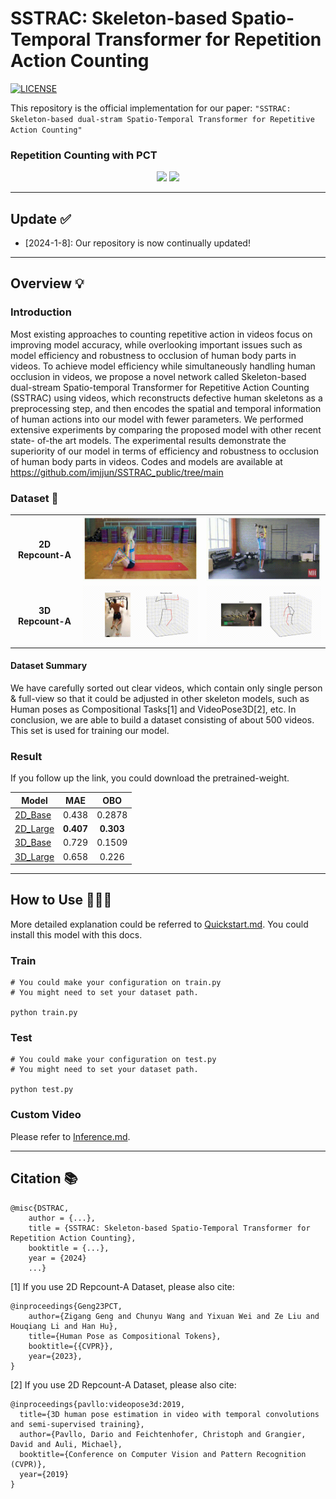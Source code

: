 # SSTRAC: Skeleton-based Spatio-Temporal Transformer for Repetition Action Counting
[![LICENSE](https://img.shields.io/badge/license-Anti%20996-blue.svg)](https://github.com/996icu/996.ICU/blob/master/LICENSE)

This repository is the official implementation for our paper: ` "SSTRAC: Skeleton-based dual-stram Spatio-Temporal Transformer for Repetitive Action Counting" `

### Repetition Counting with PCT
<p align="center">
    <img src="lib/src/demo1.gif", width="150">
    <img src="lib/src/demo2.gif", width="400">
</p>


---
## Update ✅

- [2024-1-8]: Our repository is now continually updated!
---
## Overview 💡

### Introduction 

Most existing approaches to counting repetitive action in videos focus on improving model accuracy, while overlooking important issues such as model efficiency and robustness to occlusion of human body parts in videos. To achieve model efficiency while simultaneously handling human occlusion in videos, we propose a novel network called Skeleton-based dual-stream Spatio-temporal Transformer for Repetitive Action Counting (SSTRAC) using videos, which reconstructs defective human skeletons as a preprocessing step, and then encodes the spatial and temporal information of human actions into our model with fewer parameters. We performed extensive experiments by comparing the proposed model with other recent state- of-the art models. The experimental results demonstrate the superiority of our model in terms of efficiency and robustness to occlusion of human body parts in videos. Codes and models are available at https://github.com/imjjun/SSTRAC_public/tree/main


### Dataset 💽

<table rule='none' align = 'center'>
    <tr>
        <td>
            <center>
                <strong>2D Repcount-A</strong>
            </center>
        </td>
        <td>
            <center>
                <img src='lib/src/demo3.gif' width = 300>
            </center>
        </td>
        <td>
            <center>
                <img src='lib/src/demo4.gif' width = 300>
            </center>
        </td>
    </tr>
    <tr>
        <td>
            <center>
                <strong>3D Repcount-A</strong>
            </center>
        </td>
        <td>
            <center>
                <img src='lib/src/demo5.gif' width = 300>
            </center>
        </td>
        <td>
            <center>
                <img src='lib/src/demo6.gif' width = 300>
            </center>
        </td>
    </tr>
</table>

#### Dataset Summary

We have carefully sorted out clear videos, which contain only single person & full-view so that it could be adjusted in other skeleton models, such as Human poses as Compositional Tasks[1] and VideoPose3D[2], etc. In conclusion, we are able to build a dataset consisting of about 500 videos. This set is used for training our model.

### Result

If you follow up the link, you could download the pretrained-weight.

|Model|MAE|OBO|
|------|:---:|:---:|
|[2D_Base](https://github.com/imjjun/SSTRAC/)|0.438|0.2878|
|[2D_Large](https://github.com/imjjun/SSTRAC/)|**0.407**|**0.303**|
|[3D_Base](https://github.com/imjjun/SSTRAC/)|0.729|0.1509|
|[3D_Large](https://github.com/imjjun/SSTRAC/)|0.658|0.226|

---
## How to Use 🙋🏻‍♂️

More detailed explanation could be referred to [Quickstart.md](./docs/Quickstart.md). You could install this model with this docs.

### Train

```
# You could make your configuration on train.py
# You might need to set your dataset path.

python train.py
```

### Test
```
# You could make your configuration on test.py
# You might need to set your dataset path.

python test.py
```

### Custom Video

Please refer to [Inference.md](./docs/Inference.md).

---
## Citation 📚

```
@misc{DSTRAC,
	author = {...},
	title = {SSTRAC: Skeleton-based Spatio-Temporal Transformer for Repetition Action Counting},
	booktitle = {...},
	year = {2024}
    ...}
```
[1] If you use 2D Repcount-A Dataset, please also cite:
```
@inproceedings{Geng23PCT,
	author={Zigang Geng and Chunyu Wang and Yixuan Wei and Ze Liu and Houqiang Li and Han Hu},
	title={Human Pose as Compositional Tokens},
	booktitle={{CVPR}},
	year={2023}, 
}
```
[2] If you use 2D Repcount-A Dataset, please also cite:
```
@inproceedings{pavllo:videopose3d:2019,
  title={3D human pose estimation in video with temporal convolutions and semi-supervised training},
  author={Pavllo, Dario and Feichtenhofer, Christoph and Grangier, David and Auli, Michael},
  booktitle={Conference on Computer Vision and Pattern Recognition (CVPR)},
  year={2019}
}
```
